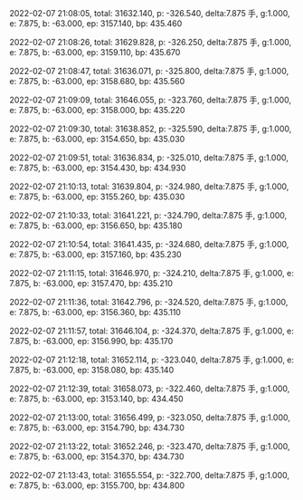 2022-02-07 21:08:05, total: 31632.140, p: -326.540, delta:7.875 手, g:1.000, e: 7.875, b: -63.000, ep: 3157.140, bp: 435.460

2022-02-07 21:08:26, total: 31629.828, p: -326.250, delta:7.875 手, g:1.000, e: 7.875, b: -63.000, ep: 3159.110, bp: 435.670

2022-02-07 21:08:47, total: 31636.071, p: -325.800, delta:7.875 手, g:1.000, e: 7.875, b: -63.000, ep: 3158.680, bp: 435.560

2022-02-07 21:09:09, total: 31646.055, p: -323.760, delta:7.875 手, g:1.000, e: 7.875, b: -63.000, ep: 3158.000, bp: 435.220

2022-02-07 21:09:30, total: 31638.852, p: -325.590, delta:7.875 手, g:1.000, e: 7.875, b: -63.000, ep: 3154.650, bp: 435.030

2022-02-07 21:09:51, total: 31636.834, p: -325.010, delta:7.875 手, g:1.000, e: 7.875, b: -63.000, ep: 3154.430, bp: 434.930

2022-02-07 21:10:13, total: 31639.804, p: -324.980, delta:7.875 手, g:1.000, e: 7.875, b: -63.000, ep: 3155.260, bp: 435.030

2022-02-07 21:10:33, total: 31641.221, p: -324.790, delta:7.875 手, g:1.000, e: 7.875, b: -63.000, ep: 3156.650, bp: 435.180

2022-02-07 21:10:54, total: 31641.435, p: -324.680, delta:7.875 手, g:1.000, e: 7.875, b: -63.000, ep: 3157.160, bp: 435.230

2022-02-07 21:11:15, total: 31646.970, p: -324.210, delta:7.875 手, g:1.000, e: 7.875, b: -63.000, ep: 3157.470, bp: 435.210

2022-02-07 21:11:36, total: 31642.796, p: -324.520, delta:7.875 手, g:1.000, e: 7.875, b: -63.000, ep: 3156.360, bp: 435.110

2022-02-07 21:11:57, total: 31646.104, p: -324.370, delta:7.875 手, g:1.000, e: 7.875, b: -63.000, ep: 3156.990, bp: 435.170

2022-02-07 21:12:18, total: 31652.114, p: -323.040, delta:7.875 手, g:1.000, e: 7.875, b: -63.000, ep: 3158.080, bp: 435.140

2022-02-07 21:12:39, total: 31658.073, p: -322.460, delta:7.875 手, g:1.000, e: 7.875, b: -63.000, ep: 3153.140, bp: 434.450

2022-02-07 21:13:00, total: 31656.499, p: -323.050, delta:7.875 手, g:1.000, e: 7.875, b: -63.000, ep: 3154.790, bp: 434.730

2022-02-07 21:13:22, total: 31652.246, p: -323.470, delta:7.875 手, g:1.000, e: 7.875, b: -63.000, ep: 3154.370, bp: 434.730

2022-02-07 21:13:43, total: 31655.554, p: -322.700, delta:7.875 手, g:1.000, e: 7.875, b: -63.000, ep: 3155.700, bp: 434.800